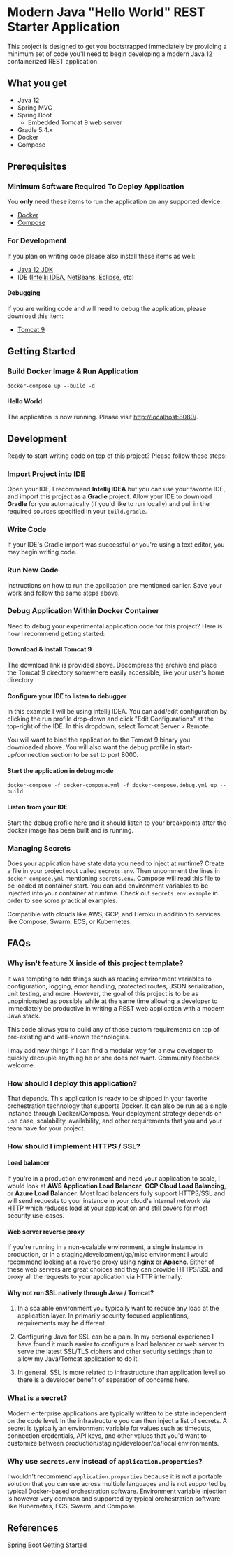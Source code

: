 # Modern Java "Hello World" REST Starter Application

This project is designed to get you bootstrapped immediately by providing a minimum set of code you'll need to begin developing a modern Java 12 containerized REST application.

## What you get

* Java 12
* Spring MVC
* Spring Boot
  - Embedded Tomcat 9 web server
* Gradle 5.4.x
* Docker
* Compose

## Prerequisites

### Minimum Software Required To Deploy Application

You **only** need these items to run the application on any supported device:

* [Docker](https://www.docker.com)
* [Compose](https://docs.docker.com/compose)

### For Development

If you plan on writing code please also install these items as well:

* [Java 12 JDK](https://www.oracle.com/technetwork/java/javase/downloads/jdk12-downloads-5295953.html)
* IDE ([Intellij IDEA](https://www.jetbrains.com/idea), [NetBeans](https://netbeans.org), [Eclipse](https://www.eclipse.org/ide), etc)

#### Debugging

If you are writing code and will need to debug the application, please download this item:

* [Tomcat 9](https://tomcat.apache.org/download-90.cgi)

## Getting Started

### Build Docker Image & Run Application

    docker-compose up --build -d

#### Hello World

The application is now running. Please visit [http://localhost:8080/](http://localhost:8080/).

## Development

Ready to start writing code on top of this project? Please follow these steps:

### Import Project into IDE

Open your IDE, I recommend **Intellij IDEA** but you can use your favorite IDE, and import this project as a **Gradle** project. Allow your IDE to download **Gradle** for you automatically (if you'd like to run locally) and pull in the required sources specified in your `build.gradle`.

### Write Code

If your IDE's Gradle import was successful or you're using a text editor, you may begin writing code.

### Run New Code

Instructions on how to run the application are mentioned earlier. Save your work and follow the same steps above.

### Debug Application Within Docker Container

Need to debug your experimental application code for this project? Here is how I recommend getting started:

#### Download & Install Tomcat 9

The download link is provided above. Decompress the archive and place the Tomcat 9 directory somewhere easily accessible, like your user's home directory.

#### Configure your IDE to listen to debugger

In this example I will be using Intellij IDEA. You can add/edit configuration by clicking the run profile drop-down and click "Edit Configurations" at the top-right of the IDE. In this dropdown, select Tomcat Server > Remote.

You will want to bind the application to the Tomcat 9 binary you downloaded above. You will also want the debug profile
in start-up/connection section to be set to port 8000.

#### Start the application in debug mode

    docker-compose -f docker-compose.yml -f docker-compose.debug.yml up --build

#### Listen from your IDE

Start the debug profile here and it should listen to your breakpoints after the docker image has been built and is running.

### Managing Secrets

Does your application have state data you need to inject at runtime? Create a file in your project root called `secrets.env`. Then uncomment the lines in `docker-compose.yml` mentioning `secrets.env`. Compose will read this file to be loaded at container start. You can add environment variables to be injected into your container at runtime. Check out `secrets.env.example` in order to see some practical examples.

Compatible with clouds like AWS, GCP, and Heroku in addition to services like Compose, Swarm, ECS, or Kubernetes.

## FAQs

### Why isn't feature X inside of this project template?

It was tempting to add things such as reading environment variables to configuration, logging, error handling, protected routes, JSON serialization, unit testing, and more. However, the goal of this project is to be as unopinionated as possible while at the same time allowing a developer to immediately be productive in writing a REST web application with a modern Java stack.

This code allows you to build any of those custom requirements on top of pre-existing and well-known technologies.

I may add new things if I can find a modular way for a new developer to quickly decouple anything he or she does not want. Community feedback welcome.

### How should I deploy this application?

That depends. This application is ready to be shipped in your favorite orchestration technology that supports Docker. It can also be run as a single instance through Docker/Compose. Your deployment strategy depends on use case, scalability, availability, and other requirements that you and your team have for your project.

### How should I implement HTTPS / SSL?

#### Load balancer

If you're in a production environment and need your application to scale, I would look at **AWS Application Load Balancer**, **GCP Cloud Load Balancing**, or **Azure Load Balancer**. Most load balancers fully support HTTPS/SSL and will send requests to your instance in your cloud's internal network via HTTP which reduces load at your application and still covers for most security use-cases.

#### Web server reverse proxy

If you're running in a non-scalable environment, a single instance in production, or in a staging/development/qa/misc environment I would recommend looking at a reverse proxy using **nginx** or **Apache**. Either of these web servers are great choices and they can provide HTTPS/SSL and proxy all the requests to your application via HTTP internally.

#### Why not run SSL natively through Java / Tomcat?

1. In a scalable environment you typically want to reduce any load at the application layer. In primarily security focused applications, requirements may be different.

2. Configuring Java for SSL can be a pain. In my personal experience I have found it much easier to configure a load balancer or web server to serve the latest SSL/TLS ciphers and other security settings than to allow my Java/Tomcat application to do it.

3. In general, SSL is more related to infrastructure than application level so there is a developer benefit of separation of concerns here.

### What is a secret?

Modern enterprise applications are typically written to be state independent on the code level. In the infrastructure you can then inject a list of secrets. A secret is typically an environment variable for values such as timeouts, connection credentials, API keys, and other values that you'd want to customize between production/staging/developer/qa/local environments.

### Why use `secrets.env` instead of `application.properties`?

I wouldn't recommend `application.properties` because it is not a portable solution that you can use across multiple languages and is not supported by typical Docker-based orchestration software. Environment variable injection is however very common and supported by typical orchestration software like Kubernetes, ECS, Swarm, and Compose.

## References

[Spring Boot Getting Started](https://spring.io/guides/gs/spring-boot/)

